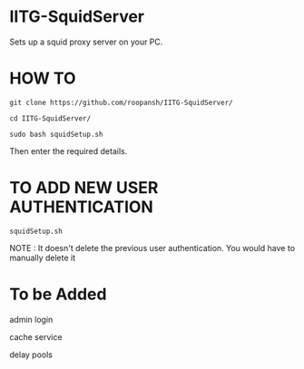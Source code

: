 # IITG-SquidServer
Sets up a squid proxy server on your PC. 

# HOW TO
    
    git clone https://github.com/roopansh/IITG-SquidServer/
    
    cd IITG-SquidServer/
    
    sudo bash squidSetup.sh
    
Then enter the required details.
    
# TO ADD NEW USER AUTHENTICATION

    squidSetup.sh
    
NOTE : It doesn't delete the previous user authentication. You would have to manually delete it

# To be Added

admin login

cache service

delay pools
